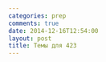 ```yaml
---
categories: prep
comments: true
date: 2014-12-16T12:54:00
layout: post
title: Темы для 423
---
```


